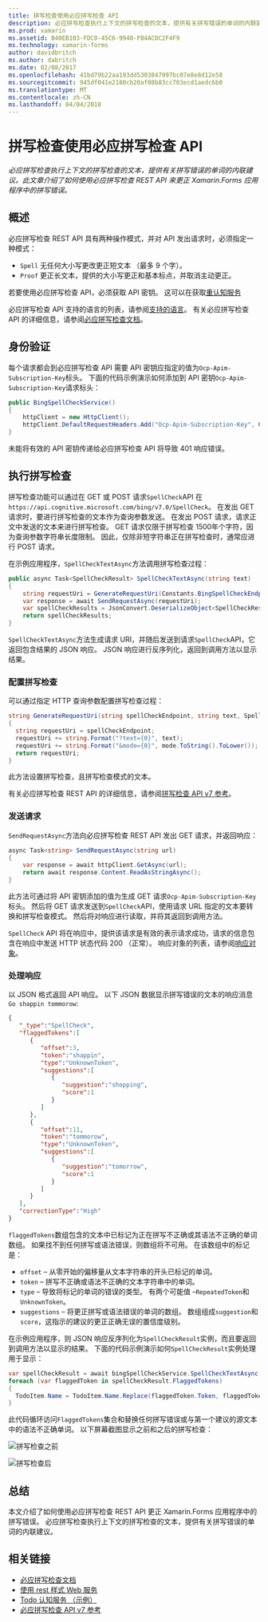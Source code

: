 ```yaml
---
title: 拼写检查使用必应拼写检查 API
description: 必应拼写检查执行上下文的拼写检查的文本，提供有关拼写错误的单词的内联建议。 此文章介绍了如何使用必应拼写检查 REST API 来更正 Xamarin.Forms 应用程序中的拼写错误。
ms.prod: xamarin
ms.assetid: B40EB103-FDC0-45C6-9940-FB4ACDC2F4F9
ms.technology: xamarin-forms
author: davidbritch
ms.author: dabritch
ms.date: 02/08/2017
ms.openlocfilehash: 41bd79b22aa193dd5303847997bc07e8e8d12e58
ms.sourcegitcommit: 945df041e2180cb20af08b83cc703ecd1aedc6b0
ms.translationtype: MT
ms.contentlocale: zh-CN
ms.lasthandoff: 04/04/2018
---
```

# <a name="spell-checking-using-the-bing-spell-check-api"></a>拼写检查使用必应拼写检查 API

_必应拼写检查执行上下文的拼写检查的文本，提供有关拼写错误的单词的内联建议。此文章介绍了如何使用必应拼写检查 REST API 来更正 Xamarin.Forms 应用程序中的拼写错误。_

## <a name="overview"></a>概述

必应拼写检查 REST API 具有两种操作模式，并对 API 发出请求时，必须指定一种模式：

- `Spell` 无任何大小写更改更正短文本 （最多 9 个字）。
- `Proof` 更正长文本，提供的大小写更正和基本标点，并取消主动更正。

若要使用必应拼写检查 API，必须获取 API 密钥。 这可以在获取[重认知服务](https://azure.microsoft.com/try/cognitive-services/)

必应拼写检查 API 支持的语言的列表，请参阅[支持的语言](/azure/cognitive-services/bing-spell-check/bing-spell-check-supported-languages/)。 有关必应拼写检查 API 的详细信息，请参阅[必应拼写检查文档](/azure/cognitive-services/bing-spell-check/)。

## <a name="authentication"></a>身份验证

每个请求都会到必应拼写检查 API 需要 API 密钥应指定的值为`Ocp-Apim-Subscription-Key`标头。 下面的代码示例演示如何添加到 API 密钥`Ocp-Apim-Subscription-Key`请求标头：

```csharp
public BingSpellCheckService()
{
    httpClient = new HttpClient();
    httpClient.DefaultRequestHeaders.Add("Ocp-Apim-Subscription-Key", Constants.BingSpellCheckApiKey);
}
```

未能将有效的 API 密钥传递给必应拼写检查 API 将导致 401 响应错误。

## <a name="performing-spell-checking"></a>执行拼写检查

拼写检查功能可以通过在 GET 或 POST 请求`SpellCheck`API 在`https://api.cognitive.microsoft.com/bing/v7.0/SpellCheck`。 在发出 GET 请求时，要进行拼写检查的文本作为查询参数发送。 在发出 POST 请求，请求正文中发送的文本来进行拼写检查。 GET 请求仅限于拼写检查 1500年个字符，因为查询参数字符串长度限制。 因此，仅除非短字符串正在拼写检查时，通常应进行 POST 请求。

在示例应用程序，`SpellCheckTextAsync`方法调用拼写检查过程：

```csharp
public async Task<SpellCheckResult> SpellCheckTextAsync(string text)
{
    string requestUri = GenerateRequestUri(Constants.BingSpellCheckEndpoint, text, SpellCheckMode.Spell);
    var response = await SendRequestAsync(requestUri);
    var spellCheckResults = JsonConvert.DeserializeObject<SpellCheckResult>(response);
    return spellCheckResults;
}
```

`SpellCheckTextAsync`方法生成请求 URI，并随后发送到请求`SpellCheck`API，它返回包含结果的 JSON 响应。 JSON 响应进行反序列化，返回到调用方法以显示结果。

### <a name="configuring-spell-checking"></a>配置拼写检查

可以通过指定 HTTP 查询参数配置拼写检查过程：

```csharp
string GenerateRequestUri(string spellCheckEndpoint, string text, SpellCheckMode mode)
{
  string requestUri = spellCheckEndpoint;
  requestUri += string.Format("?text={0}", text);                         // text to spell check
  requestUri += string.Format("&mode={0}", mode.ToString().ToLower());    // spellcheck mode - proof or spell
  return requestUri;
}
```

此方法设置拼写检查，且拼写检查模式的文本。

有关必应拼写检查 REST API 的详细信息，请参阅[拼写检查 API v7 参考](/rest/api/cognitiveservices/bing-spell-check-api-v7-reference/)。

### <a name="sending-the-request"></a>发送请求

`SendRequestAsync`方法向必应拼写检查 REST API 发出 GET 请求，并返回响应：

```csharp
async Task<string> SendRequestAsync(string url)
{
    var response = await httpClient.GetAsync(url);
    return await response.Content.ReadAsStringAsync();
}
```

此方法可通过将 API 密钥添加的值为生成 GET 请求`Ocp-Apim-Subscription-Key`标头。 然后将 GET 请求发送到`SpellCheck`API，使用请求 URL 指定的文本要转换和拼写检查模式。 然后将对响应进行读取，并将其返回到调用方法。

`SpellCheck` API 将在响应中，提供该请求是有效的表示请求成功，请求的信息包含在响应中发送 HTTP 状态代码 200 （正常）。 响应对象的列表，请参阅[响应对象](/rest/api/cognitiveservices/bing-spell-check-api-v7-reference#response-objects)。

### <a name="processing-the-response"></a>处理响应

以 JSON 格式返回 API 响应。 以下 JSON 数据显示拼写错误的文本的响应消息`Go shappin tommorow`:

```json
{  
   "_type":"SpellCheck",
   "flaggedTokens":[  
      {  
         "offset":3,
         "token":"shappin",
         "type":"UnknownToken",
         "suggestions":[  
            {  
               "suggestion":"shopping",
               "score":1
            }
         ]
      },
      {  
         "offset":11,
         "token":"tommorow",
         "type":"UnknownToken",
         "suggestions":[  
            {  
               "suggestion":"tomorrow",
               "score":1
            }
         ]
      }
   ],
   "correctionType":"High"
}
```

`flaggedTokens`数组包含的文本中已标记为正在拼写不正确或其语法不正确的单词数组。 如果找不到任何拼写或语法错误，则数组将不可用。 在该数组中的标记是：

- `offset` – 从零开始的偏移量从文本字符串的开头已标记的单词。
- `token` – 拼写不正确或语法不正确的文本字符串中的单词。
- `type` – 导致将标记的单词的错误的类型。 有两个可能值 –`RepeatedToken`和`UnknownToken`。
- `suggestions` – 将更正拼写或语法错误的单词的数组。 数组组成`suggestion`和`score`，这指示的建议的更正正确无误的置信度级别。

在示例应用程序，则 JSON 响应反序列化为`SpellCheckResult`实例，而且要返回到调用方法以显示的结果。 下面的代码示例演示如何`SpellCheckResult`实例处理用于显示：

```csharp
var spellCheckResult = await bingSpellCheckService.SpellCheckTextAsync(TodoItem.Name);
foreach (var flaggedToken in spellCheckResult.FlaggedTokens)
{
  TodoItem.Name = TodoItem.Name.Replace(flaggedToken.Token, flaggedToken.Suggestions.FirstOrDefault().Suggestion);
}
```

此代码循环访问`FlaggedTokens`集合和替换任何拼写错误或与第一个建议的源文本中的语法不正确单词。 以下屏幕截图显示之前和之后的拼写检查：

![](spell-check-images/before-spell-check.png "拼写检查之前")

![](spell-check-images/after-spell-check.png "拼写检查后")

## <a name="summary"></a>总结

本文介绍了如何使用必应拼写检查 REST API 更正 Xamarin.Forms 应用程序中的拼写错误。 必应拼写检查执行上下文的拼写检查的文本，提供有关拼写错误的单词的内联建议。

## <a name="related-links"></a>相关链接

- [必应拼写检查文档](/azure/cognitive-services/bing-spell-check/)
- [使用 rest 样式 Web 服务](~/xamarin-forms/data-cloud/consuming/rest.md)
- [Todo 认知服务 （示例）](https://developer.xamarin.com/samples/xamarin-forms/WebServices/TodoCognitiveServices/)
- [必应拼写检查 API v7 参考](/rest/api/cognitiveservices/bing-spell-check-api-v7-reference/)
